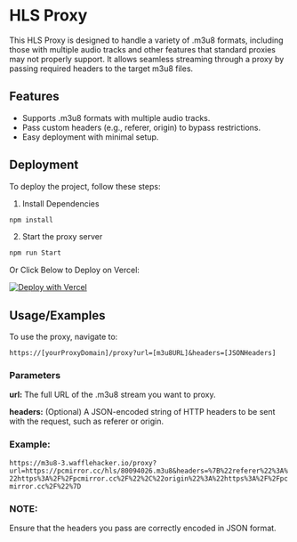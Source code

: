 
# HLS Proxy

This HLS Proxy is designed to handle a variety of .m3u8 formats, including those with multiple audio tracks and other features that standard proxies may not properly support. It allows seamless streaming through a proxy by passing required headers to the target m3u8 files.

 ## Features

- Supports .m3u8 formats with multiple audio tracks.
- Pass custom headers (e.g., referer, origin) to bypass restrictions.
- Easy deployment with minimal setup.
## Deployment

To deploy the project, follow these steps:

1. Install Dependencies 

```bash
npm install
```

2. Start the proxy server
```bash
npm run Start
```

Or Click Below to Deploy on Vercel:

[![Deploy with Vercel](https://vercel.com/button)](https://vercel.com/new/clone?repository-url=https://github.com/joshholly/hlsproxy)


## Usage/Examples

To use the proxy, navigate to:

`https://[yourProxyDomain]/proxy?url=[m3u8URL]&headers=[JSONHeaders]`

### Parameters
**url:** The full URL of the .m3u8 stream you want to proxy.

**headers:** (Optional) A JSON-encoded string of HTTP headers to be sent with the request, such as referer or origin.



### Example:
`https://m3u8-3.wafflehacker.io/proxy?url=https://pcmirror.cc/hls/80094026.m3u8&headers=%7B%22referer%22%3A%22https%3A%2F%2Fpcmirror.cc%2F%22%2C%22origin%22%3A%22https%3A%2F%2Fpcmirror.cc%2F%22%7D`

### NOTE:
Ensure that the headers you pass are correctly encoded in JSON format.